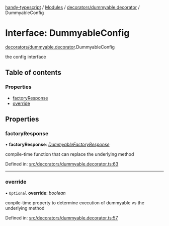 [handy-typescript](../README.md) / [Modules](../modules.md) / [decorators/dummyable.decorator](../modules/decorators_dummyable_decorator.md) / DummyableConfig

# Interface: DummyableConfig

[decorators/dummyable.decorator](../modules/decorators_dummyable_decorator.md).DummyableConfig

the config interface

## Table of contents

### Properties

- [factoryResponse](decorators_dummyable_decorator.dummyableconfig.md#factoryresponse)
- [override](decorators_dummyable_decorator.dummyableconfig.md#override)

## Properties

### factoryResponse

• **factoryResponse**: [*DummyableFactoryResponse*](../modules/decorators_dummyable_decorator.md#dummyablefactoryresponse)

compile-time function that can replace the underlying method

Defined in: [src/decorators/dummyable.decorator.ts:63](https://github.com/robbiemu/handy-typescript/blob/29caf49/src/decorators/dummyable.decorator.ts#L63)

___

### override

• `Optional` **override**: *boolean*

conpile-time property to determine execution of dummyable vs the underlying method

Defined in: [src/decorators/dummyable.decorator.ts:57](https://github.com/robbiemu/handy-typescript/blob/29caf49/src/decorators/dummyable.decorator.ts#L57)
